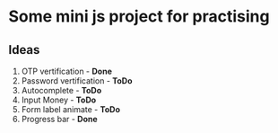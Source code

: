# Some mini js project for practising


## Ideas

1. OTP vertification - **Done**
2. Password vertification - **ToDo**
3. Autocomplete - **ToDo**
4. Input Money - **ToDo**
5. Form label animate - **ToDo**
6. Progress bar - **Done**